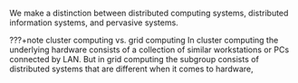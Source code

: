 We make a distinction between distributed computing systems, distributed information systems, and pervasive systems. 

???+note cluster computing vs. grid computing
    In cluster computing the underlying hardware consists of a collection of similar workstations or PCs connected by LAN. But in grid computing the subgroup consists of distributed systems that are different when it comes to hardware, 